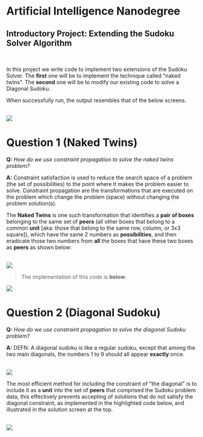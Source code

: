 # Artificial Intelligence Nanodegree
## Introductory Project: Extending the Sudoku Solver Algorithm

<BR>

In this project we write code to implement two extensions of the Sudoku Solver.  The **first** one will be to implement the technique called "naked twins". The **second** one will be to modify our existing code to solve a Diagonal Sudoku.



When successfully run, the output resembles that of the below screens.

<BR>

<img src='img/sudoku_run.jpg'>


# Question 1 (Naked Twins)
**Q:** *How do we use constraint propagation to solve the naked twins problem?*

**A:** Constraint satisfaction is used to reduce the search space of a problem (the set of possibilities) to the point where it makes the problem easier to solve. Constraint propagation are the transformations that are executed on the problem which change the problem (space) without changing the problem solution(s). 


The **Naked Twins** is one such transformation that identifies a **pair of boxes** belonging to the same set of **peers** (all other boxes that belong to a common **unit** [aka: those that belong to the same row, column, or 3x3 square]), which have the same 2 numbers as **possibilities**, and then eradicate those two numbers from **all** the boxes that have these two boxes as **peers** as shown below:
<BR>


<BR>

<img src='img/naked-twins.jpg'>

<BR>

> The implementation of this code is **below**: 


<img src='img/naked_twins_code.jpg'>



# Question 2 (Diagonal Sudoku)
**Q:** *How do we use constraint propagation to solve the diagonal Sudoku problem?*

**A:** DEFN: A diagonal sudoku is like a regular sudoku, except that among the two main diagonals, the numbers 1 to 9 should all appear **exactly** once. 

<BR>

<img src='img/diagonal-sudoku.jpg'>

The most efficient method for including the constraint of "the diagonal" is to include it as a **unit** into the set of **peers** that comprised the Sudoku problem data, this  effectively prevents accepting of solutions that do not satisfy the diagonal constraint, as implemented in the highlighted code below, and illustrated in the solution screen at the top.

<BR>

<img src='img/diagonal_sudoku_code.jpg'>















